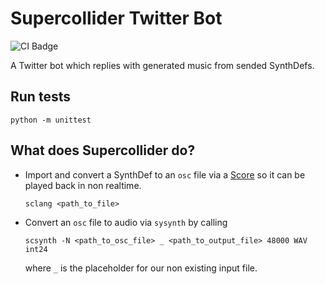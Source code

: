 # Supercollider Twitter Bot

![CI Badge](https://github.com/capital-G/sc-twitter-bot/workflows/CI/badge.svg?branch=main)

A Twitter bot which replies with generated music from sended SynthDefs.

## Run tests

```shell
python -m unittest
```

## What does Supercollider do?

* Import and convert a SynthDef to an `osc` file via a [Score](https://doc.sccode.org/Classes/Score.html)
  so it can be played back in non realtime.

  ```shell
  sclang <path_to_file>
  ```

* Convert an `osc` file to audio via `sysynth` by calling

  ```shell
  scsynth -N <path_to_osc_file> _ <path_to_output_file> 48000 WAV int24
  ```

  where `_` is the placeholder for our non existing input file.

